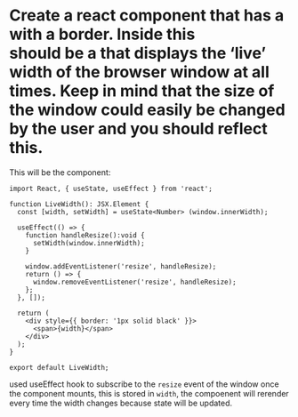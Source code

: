 Create a react component that has a <div/> with a border.
Inside this <div/> should be a <span/> that displays the ‘live’ width of the browser window at all times.  Keep in mind that the size of the window could easily be changed by the user and you should reflect this.
===

This will be the component:

```tsx
import React, { useState, useEffect } from 'react';

function LiveWidth(): JSX.Element {
  const [width, setWidth] = useState<Number> (window.innerWidth);

  useEffect(() => {
    function handleResize():void {
      setWidth(window.innerWidth);
    }

    window.addEventListener('resize', handleResize);
    return () => {
      window.removeEventListener('resize', handleResize);
    };
  }, []);

  return (
    <div style={{ border: '1px solid black' }}>
      <span>{width}</span>
    </div>
  );
}

export default LiveWidth;
```

used useEffect hook to subscribe  to the `resize` event of the window once the component mounts, this is stored in `width`, the compoenent  will rerender every time the width changes because state will be updated.
